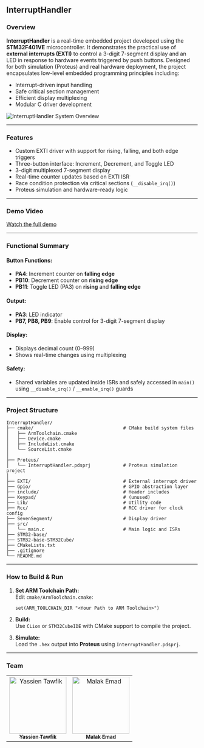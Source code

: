 ## InterruptHandler

### Overview

**InterruptHandler** is a real-time embedded project developed using the **STM32F401VE** microcontroller. It demonstrates the practical use of **external interrupts (EXTI)** to control a 3-digit 7-segment display and an LED in response to hardware events triggered by push buttons. Designed for both simulation (Proteus) and real hardware deployment, the project encapsulates low-level embedded programming principles including:

- Interrupt-driven input handling
- Safe critical section management
- Efficient display multiplexing
- Modular C driver development

![InterruptHandler System Overview](https://github.com/user-attachments/assets/71f2e2ad-f7e6-4b17-839e-11ace7bb7ff3)

---

### Features

- Custom EXTI driver with support for rising, falling, and both edge triggers
- Three-button interface: Increment, Decrement, and Toggle LED
-  3-digit multiplexed 7-segment display
- Real-time counter updates based on EXTI ISR
- Race condition protection via critical sections (`__disable_irq()`)
- Proteus simulation and hardware-ready logic

---

### Demo Video

[Watch the full demo](https://github.com/user-attachments/assets/4482cfc3-b778-4457-8908-76c10578a72c)

---

### Functional Summary

#### Button Functions:
- **PA4**: Increment counter on **falling edge**
- **PB10**: Decrement counter on **rising edge**
- **PB11**: Toggle LED (PA3) on **rising** and **falling edge**

#### Output:
- **PA3**: LED indicator
- **PB7, PB8, PB9**: Enable control for 3-digit 7-segment display

#### Display:
- Displays decimal count (0–999)
- Shows real-time changes using multiplexing

#### Safety:
- Shared variables are updated inside ISRs and safely accessed in `main()` using `__disable_irq()` / `__enable_irq()` guards

---

### Project Structure

```
InterruptHandler/
├── cmake/                                 # CMake build system files
│   ├── ArmToolchain.cmake
│   ├── Device.cmake
│   ├── IncludeList.cmake
│   └── SourceList.cmake
│
├── Proteus/
│   └── InterruptHandler.pdsprj            # Proteus simulation project
│
├── EXTI/                                  # External interrupt driver
├── Gpio/                                  # GPIO abstraction layer
├── include/                               # Header includes
├── Keypad/                                # (unused)
├── Lib/                                   # Utility code
├── Rcc/                                   # RCC driver for clock config
├── SevenSegment/                          # Display driver
├── src/
│   └── main.c                             # Main logic and ISRs
├── STM32-base/
├── STM32-base-STM32Cube/
├── CMakeLists.txt
├── .gitignore
└── README.md
```

---

### How to Build & Run

1. **Set ARM Toolchain Path:**  
   Edit `cmake/ArmToolchain.cmake`:
   ```
   set(ARM_TOOLCHAIN_DIR "<Your Path to ARM Toolchain>")
   ```

2. **Build:**  
   Use `CLion` or `STM32CubeIDE` with CMake support to compile the project.

3. **Simulate:**  
   Load the `.hex` output into **Proteus** using `InterruptHandler.pdsprj`.

---

### Team

<div>
  <table align="center">
    <tr>
      <td align="center">
        <a href="https://github.com/YassienTawfikk" target="_blank">
          <img src="https://avatars.githubusercontent.com/u/126521373?v=4" width="150px;" alt="Yassien Tawfik"/><br/>
          <sub><b>Yassien Tawfik</b></sub>
        </a>
      </td>
      <td align="center">
        <a href="https://github.com/malak-emad" target="_blank">
          <img src="https://avatars.githubusercontent.com/u/126415070?v=4" width="150px;" alt="Malak Emad"/><br/>
          <sub><b>Malak Emad</b></sub>
        </a>
      </td>
    </tr>
  </table>
</div>
